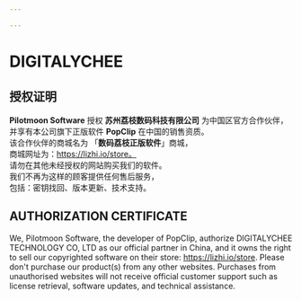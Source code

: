 ```yaml
---

---
```


# DIGITALYCHEE

## 授权证明

**Pilotmoon Software** 授权 **苏州荔枝数码科技有限公司** 为中国区官方合作伙伴，  
并享有本公司旗下正版软件 **PopClip** 在中国的销售资质。  
该合作伙伴的商城名为 「**数码荔枝正版软件**」商城，  
商城网址为：https://lizhi.io/store。  
请勿在其他未经授权的网站购买我们的软件。  
我们不再为这样的顾客提供任何售后服务，  
包括：密钥找回、版本更新、技术支持。

<!-- ![Logo](/hp/img/lizhi.png) -->

## AUTHORIZATION CERTIFICATE

We, Pilotmoon Software, the developer of PopClip, authorize DIGITALYCHEE TECHNOLOGY CO, LTD as our official partner in China, and it owns the right to sell our copyrighted software on their store: https://lizhi.io/store. Please don't purchase our product(s) from any other websites. Purchases from unauthorised websites will not receive official customer support such as license retrieval, software updates, and technical assistance.
